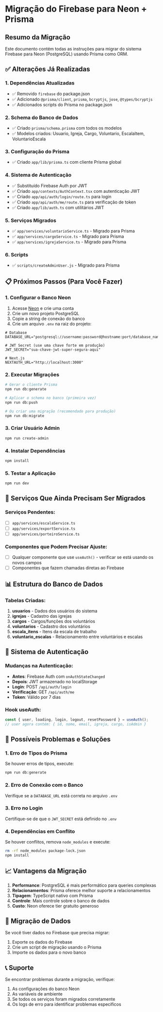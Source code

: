 # Migração do Firebase para Neon + Prisma

## Resumo da Migração

Este documento contém todas as instruções para migrar do sistema Firebase para Neon (PostgreSQL) usando Prisma como ORM.

## ✅ Alterações Já Realizadas

### 1. Dependências Atualizadas

- ✅ Removido `firebase` do package.json
- ✅ Adicionado `@prisma/client`, `prisma`, `bcryptjs`, `jose`, `@types/bcryptjs`
- ✅ Adicionados scripts do Prisma no package.json

### 2. Schema do Banco de Dados

- ✅ Criado `prisma/schema.prisma` com todos os modelos
- ✅ Modelos criados: Usuario, Igreja, Cargo, Voluntario, EscalaItem, VoluntarioEscala

### 3. Configuração do Prisma

- ✅ Criado `app/lib/prisma.ts` com cliente Prisma global

### 4. Sistema de Autenticação

- ✅ Substituído Firebase Auth por JWT
- ✅ Criado `app/contexts/AuthContext.tsx` com autenticação JWT
- ✅ Criado `app/api/auth/login/route.ts` para login
- ✅ Criado `app/api/auth/me/route.ts` para verificação de token
- ✅ Criado `app/lib/auth.ts` com utilitários JWT

### 5. Serviços Migrados

- ✅ `app/services/voluntarioService.ts` - Migrado para Prisma
- ✅ `app/services/cargoService.ts` - Migrado para Prisma
- ✅ `app/services/igrejaService.ts` - Migrado para Prisma

### 6. Scripts

- ✅ `scripts/createAdminUser.js` - Migrado para Prisma

## 📋 Próximos Passos (Para Você Fazer)

### 1. Configurar o Banco Neon

1. Acesse [Neon](https://neon.tech) e crie uma conta
2. Crie um novo projeto PostgreSQL
3. Copie a string de conexão do banco
4. Crie um arquivo `.env` na raiz do projeto:

```env
# Database
DATABASE_URL="postgresql://username:password@hostname:port/database_name"

# JWT Secret (use uma chave forte em produção)
JWT_SECRET="sua-chave-jwt-super-segura-aqui"

# Next.js
NEXTAUTH_URL="http://localhost:3000"
```

### 2. Executar Migrações

```bash
# Gerar o cliente Prisma
npm run db:generate

# Aplicar o schema no banco (primeira vez)
npm run db:push

# Ou criar uma migração (recomendado para produção)
npm run db:migrate
```

### 3. Criar Usuário Admin

```bash
npm run create-admin
```

### 4. Instalar Dependências

```bash
npm install
```

### 5. Testar a Aplicação

```bash
npm run dev
```

## 🔧 Serviços Que Ainda Precisam Ser Migrados

### Serviços Pendentes:

- [ ] `app/services/escalaService.ts`
- [ ] `app/services/exportService.ts`
- [ ] `app/services/porteiroService.ts`

### Componentes que Podem Precisar Ajuste:

- [ ] Qualquer componente que use `useAuth()` - verificar se está usando os novos campos
- [ ] Componentes que fazem chamadas diretas ao Firebase

## 📊 Estrutura do Banco de Dados

### Tabelas Criadas:

1. **usuarios** - Dados dos usuários do sistema
2. **igrejas** - Cadastro das igrejas
3. **cargos** - Cargos/funções dos voluntários
4. **voluntarios** - Cadastro dos voluntários
5. **escala_itens** - Itens da escala de trabalho
6. **voluntario_escalas** - Relacionamento entre voluntários e escalas

## 🔐 Sistema de Autenticação

### Mudanças na Autenticação:

- **Antes**: Firebase Auth com `onAuthStateChanged`
- **Depois**: JWT armazenado no localStorage
- **Login**: POST `/api/auth/login`
- **Verificação**: GET `/api/auth/me`
- **Token**: Válido por 7 dias

### Hook useAuth:

```typescript
const { user, loading, login, logout, resetPassword } = useAuth();
// user agora contém: { id, nome, email, igreja, cargo, isAdmin }
```

## 🚨 Possíveis Problemas e Soluções

### 1. Erro de Tipos do Prisma

Se houver erros de tipos, execute:

```bash
npm run db:generate
```

### 2. Erro de Conexão com o Banco

Verifique se a `DATABASE_URL` está correta no arquivo `.env`

### 3. Erro no Login

Certifique-se de que o `JWT_SECRET` está definido no `.env`

### 4. Dependências em Conflito

Se houver conflitos, remova `node_modules` e execute:

```bash
rm -rf node_modules package-lock.json
npm install
```

## 📈 Vantagens da Migração

1. **Performance**: PostgreSQL é mais performático para queries complexas
2. **Relacionamentos**: Prisma oferece melhor suporte a relacionamentos
3. **Tipagem**: TypeScript nativo com Prisma
4. **Controle**: Mais controle sobre o banco de dados
5. **Custo**: Neon oferece tier gratuito generoso

## 🔄 Migração de Dados

Se você tiver dados no Firebase que precisa migrar:

1. Exporte os dados do Firebase
2. Crie um script de migração usando o Prisma
3. Importe os dados para o novo banco

## 📞 Suporte

Se encontrar problemas durante a migração, verifique:

1. As configurações do banco Neon
2. As variáveis de ambiente
3. Se todos os serviços foram migrados corretamente
4. Os logs de erro para identificar problemas específicos
